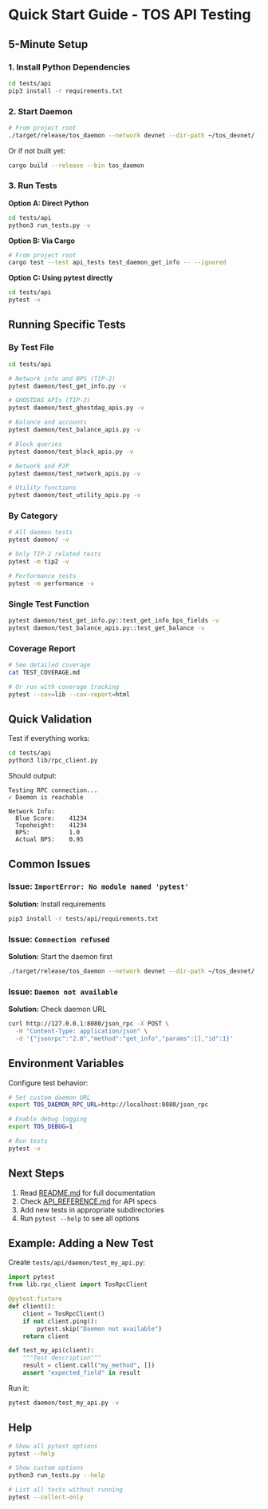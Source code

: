 # Quick Start Guide - TOS API Testing

## 5-Minute Setup

### 1. Install Python Dependencies

```bash
cd tests/api
pip3 install -r requirements.txt
```

### 2. Start Daemon

```bash
# From project root
./target/release/tos_daemon --network devnet --dir-path ~/tos_devnet/ --log-level info
```

Or if not built yet:

```bash
cargo build --release --bin tos_daemon
```

### 3. Run Tests

**Option A: Direct Python**

```bash
cd tests/api
python3 run_tests.py -v
```

**Option B: Via Cargo**

```bash
# From project root
cargo test --test api_tests test_daemon_get_info -- --ignored
```

**Option C: Using pytest directly**

```bash
cd tests/api
pytest -v
```

## Running Specific Tests

### By Test File

```bash
cd tests/api

# Network info and BPS (TIP-2)
pytest daemon/test_get_info.py -v

# GHOSTDAG APIs (TIP-2)
pytest daemon/test_ghostdag_apis.py -v

# Balance and accounts
pytest daemon/test_balance_apis.py -v

# Block queries
pytest daemon/test_block_apis.py -v

# Network and P2P
pytest daemon/test_network_apis.py -v

# Utility functions
pytest daemon/test_utility_apis.py -v
```

### By Category

```bash
# All daemon tests
pytest daemon/ -v

# Only TIP-2 related tests
pytest -m tip2 -v

# Performance tests
pytest -m performance -v
```

### Single Test Function

```bash
pytest daemon/test_get_info.py::test_get_info_bps_fields -v
pytest daemon/test_balance_apis.py::test_get_balance -v
```

### Coverage Report

```bash
# See detailed coverage
cat TEST_COVERAGE.md

# Or run with coverage tracking
pytest --cov=lib --cov-report=html
```

## Quick Validation

Test if everything works:

```bash
cd tests/api
python3 lib/rpc_client.py
```

Should output:

```
Testing RPC connection...
✓ Daemon is reachable

Network Info:
  Blue Score:    41234
  Topoheight:    41234
  BPS:           1.0
  Actual BPS:    0.95
```

## Common Issues

### Issue: `ImportError: No module named 'pytest'`

**Solution:** Install requirements

```bash
pip3 install -r tests/api/requirements.txt
```

### Issue: `Connection refused`

**Solution:** Start the daemon first

```bash
./target/release/tos_daemon --network devnet --dir-path ~/tos_devnet/
```

### Issue: `Daemon not available`

**Solution:** Check daemon URL

```bash
curl http://127.0.0.1:8080/json_rpc -X POST \
  -H "Content-Type: application/json" \
  -d '{"jsonrpc":"2.0","method":"get_info","params":[],"id":1}'
```

## Environment Variables

Configure test behavior:

```bash
# Set custom daemon URL
export TOS_DAEMON_RPC_URL=http://localhost:8080/json_rpc

# Enable debug logging
export TOS_DEBUG=1

# Run tests
pytest -v
```

## Next Steps

1. Read [README.md](README.md) for full documentation
2. Check [API_REFERENCE.md](../../docs/API_REFERENCE.md) for API specs
3. Add new tests in appropriate subdirectories
4. Run `pytest --help` to see all options

## Example: Adding a New Test

Create `tests/api/daemon/test_my_api.py`:

```python
import pytest
from lib.rpc_client import TosRpcClient

@pytest.fixture
def client():
    client = TosRpcClient()
    if not client.ping():
        pytest.skip("Daemon not available")
    return client

def test_my_api(client):
    """Test description"""
    result = client.call("my_method", [])
    assert "expected_field" in result
```

Run it:

```bash
pytest daemon/test_my_api.py -v
```

## Help

```bash
# Show all pytest options
pytest --help

# Show custom options
python3 run_tests.py --help

# List all tests without running
pytest --collect-only
```
